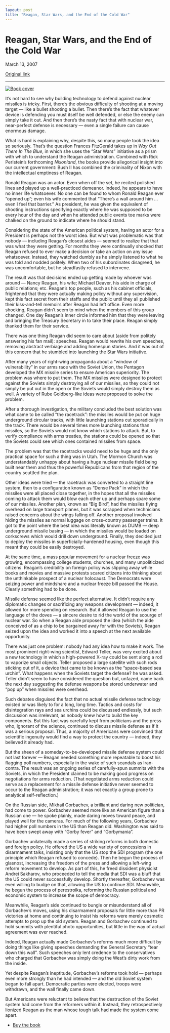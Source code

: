 ```yaml
---
layout: post
title: "Reagan, Star Wars, and the End of the Cold War"
---
```

Reagan, Star Wars, and the End of the Cold War
==============================================

March 13, 2007

[Original link](http://www.aaronsw.com/weblog/intheblue)

* * * * *

[![Book
cover](image1_intheblue)](http://books.theinfo.org/go/0743200233)

It’s not hard to see why building technology to defend against nuclear
missiles is tricky. First, there’s the obvious difficulty of shooting at
a moving target — like a bullet shooting a bullet. Then there’s the fact
that whatever device is defending you must itself be well defended, or
else the enemy can simply take it out. And then there’s the nasty fact
that with nuclear war, near-perfect defense is necessary — even a single
failure can cause enormous damage.

What is hard is explaining why, despite this, so many people took the
idea so seriously. That’s the question Frances FitzGerald takes up in
*Way Out There In The Blue*, in which she uses the “Star Wars”
initiative as a prism with which to understand the Reagan
administration. Combined with Rick Perlstein’s forthcoming *Nixonland*,
the books provide allegorical insight into our current government: Bush
II has combined the criminality of Nixon with the intellectual emptiness
of Reagan.

Ronald Reagan was an actor. Even when off the set, he recited polished
lines and played up a well-practiced demeanor. Indeed, he appears to
have no inner life whatsoever. No one can be found to whom Ronald Reagan
ever “opened up”; even his wife commented that “There’s a wall around
him … even I feel that barrier.” As president, he was given the
equivalent of shooting instructions specifying exactly where he was
supposed to be every hour of the day and when he attended public events
toe marks were chalked on the ground to indicate where he should stand.

Considering the state of the American political system, having an actor
for a President is perhaps not the worst idea. But what was problematic
was that nobody — including Reagan’s closest aides — seemed to realize
that that was what they were getting. For months they were continually
shocked that Reagan refused to ever make a decision or take an action on
any issue whatsoever. Instead, they watched dumbly as he simply listened
to what he was told and nodded politely. When two of his subordinates
disagreed, he was uncomfortable, but he steadfastly refused to
intervene.

The result was that decisions ended up getting made by whoever was
around — Nancy Reagan, his wife; Michael Deaver, his aide in charge of
public relations; etc. Reagan’s top people, such as his cabinet
officials, frightened that they were actually making policy without any
supervision, kept this fact secret from their staffs and the public
until they all published their kiss-and-tell memoirs after Reagan had
left office. Even more shocking, Reagan didn’t seem to mind when the
members of this group changed. One day Reagan’s inner circle informed
him that they were leaving and bringing the Treasury Secretary in to
take their place. Reagan simply thanked them for their service.

There was one thing Reagan did seem to care about (aside from politely
answering his fan mail): speeches. Reagan would rewrite his own
speeches, removing abstract verbiage and adding homespun stories. And it
was out of this concern that he stumbled into launching the Star Wars
initiative.

After many years of right-wing propaganda about a “window of
vulnerability” in our arms race with the Soviet Union, the Pentagon
developed the MX missile series to ensure American superiority. The
problem was where to put them. The MX missiles were designed to protect
against the Soviets simply destroying all of our missiles, so they could
not simply be put out in the open or the Soviets would simply destroy
them as well. A variety of Rube Goldberg-like ideas were proposed to
solve the problem.

After a thorough investigation, the military concluded the best solution
was what came to be called “the racetrack”: the missiles would be put on
huge underground circular tracks, with little launching stations cut
sporadically in the track. There would be several times more launching
stations than missiles, so the Soviets would not know which stations to
attack. But, to verify compliance with arms treaties, the stations could
be opened so that the Soviets could see which ones contained missiles
from space.

The problem was that the racetracks would need to be huge and the only
practical space for such a thing was in Utah. The Mormon Church was
understandably unhappy about having a huge nuclear missile field being
built near them and thus the powerful Republicans from that region of
the country scuttled the plan.

Other ideas were tried — the racetrack was converted to a straight line
system, then to a configuration known as “Dense Pack” in which the
missiles were all placed close together, in the hopes that all the
missiles coming to attack them would blow each other up and perhaps
spare some of our missiles. Another plan, known as “Big Bird”, had the
missiles flying overhead on large transport planes, but it was scrapped
when technicians raised concerns about the wings falling off. Another
proposal involved hiding the missiles as normal luggage on cross-country
passenger trains. It got to the point where the best idea was literally
known as DUMB — deep underground missile basing — in which the missiles
would be loaded on corkscrews which would drill down underground.
Finally, they decided just to deploy the missiles in
superficially-hardened housing, even though this meant they could be
easily destroyed.

At the same time, a mass popular movement for a nuclear freeze was
growing, encompassing college students, churches, and many unpoliticized
citizens. Reagan’s credibility on foreign policy was slipping away while
books and movies and massive protests scared citizens into thinking
about the unthinkable prospect of a nuclear holocaust. The Democrats
were seizing power and mindshare and a nuclear freeze bill passed the
House. Clearly something had to be done.

Missile defense seemed like the perfect alternative. It didn’t require
any diplomatic changes or sacrificing any weapons development — indeed,
it allowed for more spending on research. But it allowed Reagan to use
the language of the doves — a sincere desire to rid the world of the
scourge of nuclear war. So when a Reagan aide proposed the idea (which
the aide conceived of as a chip to be bargained away for with the
Soviets), Reagan seized upon the idea and worked it into a speech at the
next available opportunity.

There was just one problem: nobody had any idea how to make it work. The
most prominent right-wing scientist, Edward Teller, was very excited
about a new technology in which a high-powered X-ray could be sent along
a rod to vaporize small objects. Teller proposed a large satellite with
such rods sticking out of it, a device that came to be known as the
“space-based sea urchin”. What happens when the Soviets target the
defense? he was asked. Teller didn’t seem to have considered the
question but, unfazed, came back the next day suggesting the defense
weapons be stored underwater and “pop up” when missiles were overhead.

Such debates disguised the fact that no actual missile defense
technology existed or was likely to for a long, long time. Tactics and
costs for disintegration rays and sea urchins could be discussed
endlessly, but such discussion was irrelevant, as nobody knew how to
build the key components. But this fact was carefully kept from
politicians and the press who, ignorant of the science, continued to
discuss missile defense as if it was a serious proposal. Thus, a
majority of Americans were convinced that scientific ingenuity would
find a way to protect the country — indeed, they believed it already
had.

But the sheen of a someday-to-be-developed missile defense system could
not last forever — Reagan needed something more repeatable to boost his
flagging poll numbers, especially in the wake of such scandals as
Iran-contra. The result was an ongoing series of carefully-spun summits
with the Soviets, in which the President claimed to be making good
progress on negotiations for arms reduction. (That negotiated arms
reduction could serve as a replacement for a missile defense initiative
never seemed to occur to the Reagan administration; it was not exactly a
group prone to analytical self-reflection.)

On the Russian side, Mikhail Gorbachev, a brilliant and daring new
politician, had come to power. Gorbachev seemed more like an American
figure than a Russian one — he spoke plainly, made daring moves toward
peace, and played well for the cameras. For much of the following years,
Gorbachev had higher poll numbers in the US than Reagan did. Washington
was said to have been swept away with “Gorby fever” and “Gorbymania”.

Gorbachev unilaterally made a series of striking reforms in both
domestic and foreign policy. He offered the US a wide variety of
concessions in disarmament talks, insisting only that the US stop the
SDI program (the one principle which Reagan refused to concede). Then he
begun the process of glasnost, increasing the freedom of the press and
allowing a left-wing reform movement to develop. As part of this, he
freed dissident physicist Andrei Sakharov, who proceeded to tell the
media that SDI was a bluff that the US could never successfully develop.
Shortly thereafter, Gorbachev was even willing to budge on that,
allowing the US to continue SDI. Meanwhile, he begun the process of
perestroika, reforming the Russian political and economic system to
increase the scope of democracy.

Meanwhile, Reagan’s side continued to bungle or misunderstand all of
Gorbachev’s moves, using his disarmament proposals for little more than
PR victories at home and continuing to insist his reforms were merely
cosmetic attempts to prop up the old system. Reagan and Gorbachev
continued to hold summits with plentiful photo opportunities, but little
in the way of actual agreement was ever reached.

Indeed, Reagan actually made Gorbachev’s reforms much more difficult by
doing things like giving speeches demanding the General Secretary “tear
down this wall”. Such speeches only lent credence to the conservatives
who charged that Gorbachev was simply doing the West’s dirty work from
the inside.

Yet despite Reagan’s ineptitude, Gorbachev’s reforms took hold — perhaps
even more strongly than he had intended — and the old Soviet system
began to fall apart. Democratic parties were elected, troops were
withdrawn, and the wall finally came down.

But Americans were reluctant to believe that the destruction of the
Soviet system had come from the reformers within it. Instead, they
retrospectively lionized Reagan as the man whose tough talk had made the
system come apart.

-   [Buy the book](http://books.theinfo.org/go/0743200233)


[image1_intheblue]: image1_intheblue.jpg